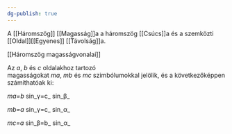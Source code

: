 ```yaml
---
dg-publish: true
---
```

A [[Háromszög]] [[Magasság]]a a háromszög [[Csúcs]]a és a szemközti [[Oldal]][[Egyenes]] [[Távolság]]a. 

[[Háromszög magasságvonalai]]

Az _a_, _b_ és _c_ oldalakhoz tartozó magasságokat _ma_, _mb_ és _mc_ szimbólumokkal jelölik, és a következőképpen számíthatóak ki:

_ma=b_ sin_γ=c_ sin_β_

_mb=a_ sin_γ=c_ sin_α_

_mc=a_ sin_β=b_ sin_α_